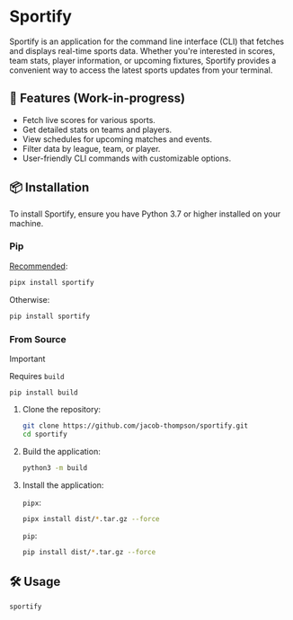 # Sportify

Sportify is an application for the command line interface (CLI) that fetches and displays real-time sports data. Whether you're interested in scores, team stats, player information, or upcoming fixtures, Sportify provides a convenient way to access the latest sports updates from your terminal.

## 🚀 Features (Work-in-progress)

- Fetch live scores for various sports.
- Get detailed stats on teams and players.
- View schedules for upcoming matches and events.
- Filter data by league, team, or player.
- User-friendly CLI commands with customizable options.

## 📦 Installation

To install Sportify, ensure you have Python 3.7 or higher installed on your machine.

### Pip

[Recommended](https://peps.python.org/pep-0668/):

```bash
pipx install sportify
```

Otherwise:

```bash
pip install sportify
```

### From Source

> [!IMPORTANT]
> Requires `build`
> ```
> pip install build
> ```

1. Clone the repository:

    ```bash
    git clone https://github.com/jacob-thompson/sportify.git
    cd sportify
    ```

2. Build the application:

    ```bash
    python3 -m build
    ```

3. Install the application:

    `pipx`:
    ```bash
    pipx install dist/*.tar.gz --force
    ```

    `pip`:
    ```bash
    pip install dist/*.tar.gz --force
    ```

## 🛠️ Usage

```bash
sportify
```
